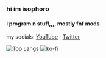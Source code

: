 ### hi im isophoro
#### i program n stuff,,,, mostly fnf mods

my socials: [YouTube](https://www.youtube.com/c/isophoro/) ⋅ [Twitter](https://twitter.com/isophoro)

[![Top Langs](https://github-readme-stats.vercel.app/api/top-langs/?username=isophoro)](https://github.com/anuraghazra/github-readme-stats)
[![ko-fi](https://ko-fi.com/img/githubbutton_sm.svg)](https://ko-fi.com/isophoro)
